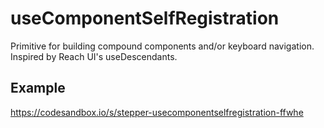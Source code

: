 # useComponentSelfRegistration
Primitive for building compound components and/or keyboard navigation. Inspired by Reach UI's useDescendants.

## Example
https://codesandbox.io/s/stepper-usecomponentselfregistration-ffwhe
